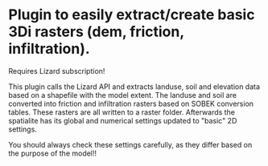 # Plugin to easily extract/create basic 3Di rasters (dem, friction, infiltration). 

Requires Lizard subscription!

This plugin calls the Lizard API and extracts landuse, soil and elevation data based on a shapefile with the model extent. The landuse and soil are converted into friction and infiltration rasters based on SOBEK conversion tables. These rasters are all written to a raster folder. Afterwards the spatialite has its global and numerical settings updated to "basic" 2D settings. 

You should always check these settings carefully, as they differ based on the purpose of the model!! 
